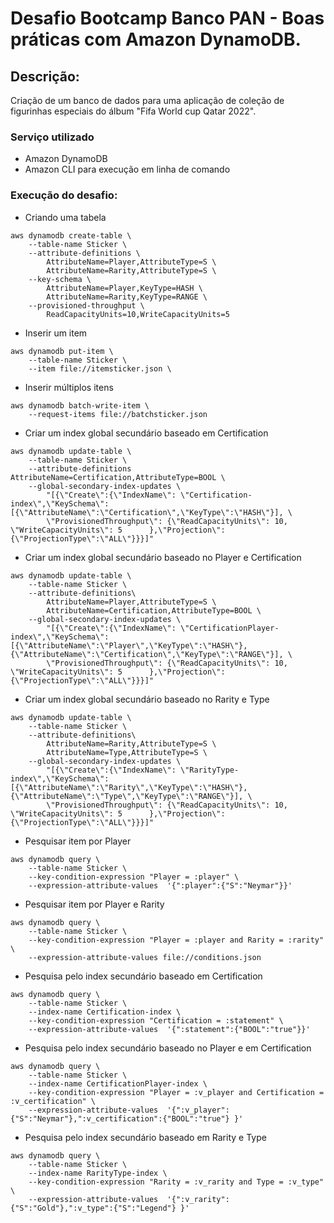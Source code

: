 # Desafio Bootcamp Banco PAN - Boas práticas com Amazon DynamoDB.

## Descrição:
Criação de um banco de dados para uma aplicação de coleção de figurinhas especiais do álbum "Fifa World cup Qatar 2022".

### Serviço utilizado
- Amazon DynamoDB
- Amazon CLI para execução em linha de comando

### Execução do desafio:


- Criando uma tabela

```
aws dynamodb create-table \
    --table-name Sticker \
    --attribute-definitions \
        AttributeName=Player,AttributeType=S \
        AttributeName=Rarity,AttributeType=S \
    --key-schema \
        AttributeName=Player,KeyType=HASH \
        AttributeName=Rarity,KeyType=RANGE \
    --provisioned-throughput \
        ReadCapacityUnits=10,WriteCapacityUnits=5
```

- Inserir um item

```
aws dynamodb put-item \
    --table-name Sticker \
    --item file://itemsticker.json \
```

- Inserir múltiplos itens

```
aws dynamodb batch-write-item \
    --request-items file://batchsticker.json
```

- Criar um index global secundário baseado em Certification

```
aws dynamodb update-table \
    --table-name Sticker \
    --attribute-definitions AttributeName=Certification,AttributeType=BOOL \
    --global-secondary-index-updates \
        "[{\"Create\":{\"IndexName\": \"Certification-index\",\"KeySchema\":[{\"AttributeName\":\"Certification\",\"KeyType\":\"HASH\"}], \
        \"ProvisionedThroughput\": {\"ReadCapacityUnits\": 10, \"WriteCapacityUnits\": 5      },\"Projection\":{\"ProjectionType\":\"ALL\"}}}]"
```

- Criar um index global secundário baseado no Player e Certification

```
aws dynamodb update-table \
    --table-name Sticker \
    --attribute-definitions\
        AttributeName=Player,AttributeType=S \
        AttributeName=Certification,AttributeType=BOOL \
    --global-secondary-index-updates \
        "[{\"Create\":{\"IndexName\": \"CertificationPlayer-index\",\"KeySchema\":[{\"AttributeName\":\"Player\",\"KeyType\":\"HASH\"}, {\"AttributeName\":\"Certification\",\"KeyType\":\"RANGE\"}], \
        \"ProvisionedThroughput\": {\"ReadCapacityUnits\": 10, \"WriteCapacityUnits\": 5      },\"Projection\":{\"ProjectionType\":\"ALL\"}}}]"
```

- Criar um index global secundário baseado no Rarity e Type

```
aws dynamodb update-table \
    --table-name Sticker \
    --attribute-definitions\
        AttributeName=Rarity,AttributeType=S \
        AttributeName=Type,AttributeType=S \
    --global-secondary-index-updates \
        "[{\"Create\":{\"IndexName\": \"RarityType-index\",\"KeySchema\":[{\"AttributeName\":\"Rarity\",\"KeyType\":\"HASH\"}, {\"AttributeName\":\"Type\",\"KeyType\":\"RANGE\"}], \
        \"ProvisionedThroughput\": {\"ReadCapacityUnits\": 10, \"WriteCapacityUnits\": 5      },\"Projection\":{\"ProjectionType\":\"ALL\"}}}]"
```

- Pesquisar item por Player

```
aws dynamodb query \
    --table-name Sticker \
    --key-condition-expression "Player = :player" \
    --expression-attribute-values  '{":player":{"S":"Neymar"}}'
```
- Pesquisar item por Player e Rarity

```
aws dynamodb query \
    --table-name Sticker \
    --key-condition-expression "Player = :player and Rarity = :rarity" \
    --expression-attribute-values file://conditions.json
```

- Pesquisa pelo index secundário baseado em Certification

```
aws dynamodb query \
    --table-name Sticker \
    --index-name Certification-index \
    --key-condition-expression "Certification = :statement" \
    --expression-attribute-values  '{":statement":{"BOOL":"true"}}'
```

- Pesquisa pelo index secundário baseado no Player e em Certification

```
aws dynamodb query \
    --table-name Sticker \
    --index-name CertificationPlayer-index \
    --key-condition-expression "Player = :v_player and Certification = :v_certification" \
    --expression-attribute-values  '{":v_player":{"S":"Neymar"},":v_certification":{"BOOL":"true"} }'
```

- Pesquisa pelo index secundário baseado em Rarity e Type

```
aws dynamodb query \
    --table-name Sticker \
    --index-name RarityType-index \
    --key-condition-expression "Rarity = :v_rarity and Type = :v_type" \
    --expression-attribute-values  '{":v_rarity":{"S":"Gold"},":v_type":{"S":"Legend"} }'
```